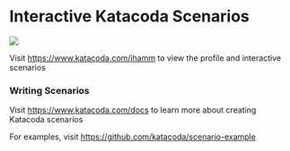 # Interactive Katacoda Scenarios

[![](http://shields.katacoda.com/katacoda/jhamm/count.svg)](https://www.katacoda.com/jhamm "Get your profile on Katacoda.com")

Visit https://www.katacoda.com/jhamm to view the profile and interactive scenarios

### Writing Scenarios
Visit https://www.katacoda.com/docs to learn more about creating Katacoda scenarios

For examples, visit https://github.com/katacoda/scenario-example
